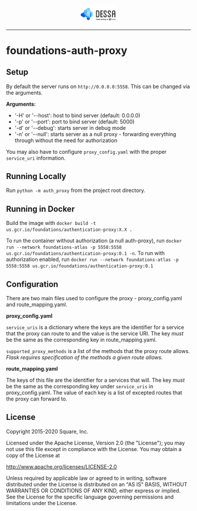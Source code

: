 <p align="center">
  <img width="20%" src="dessa_square_logo.png">
</p>

---

# foundations-auth-proxy

## Setup
By default the server runs on `http://0.0.0.0:5558`. This can be changed via the arguments.

**Arguments:**
 - '-H' or '--host': host to bind server (default: 0.0.0.0)
 - '-p' or '--port': port to bind server (default: 5000)
 - '-d' or '--debug': starts server in debug mode
 - '-n' or '--null': starts server as a null proxy - forwarding everything through without the need for authorization

You may also have to configure `proxy_config.yaml` with the proper `service_uri` information.

## Running Locally
Run `python -m auth_proxy` from the project root directory.

## Running in Docker
Build the image with `docker build -t us.gcr.io/foundations/authentication-proxy:X.X .`

To run the container without authorization (a null auth-proxy), run `docker run --network foundations-atlas -p 5558:5558 us.gcr.io/foundations/authentication-proxy:0.1 -n`.
To run with authorization enabled, run `docker run --network foundations-atlas -p 5558:5558 us.gcr.io/foundations/authentication-proxy:0.1`

## Configuration

There are two main files used to configure the proxy - proxy_config.yaml and route_mapping.yaml.

**proxy_config.yaml**

`service_uris` is a dictionary where the keys are the identifier for a service that the proxy can route to and the value is the service URI. The key _must_ be the same as the
corresponding key in route_mapping.yaml.

`supported_proxy_methods` is a list of the methods that the proxy route allows. _Flask requires specification of the methods a given route allows._

**route_mapping.yaml**

The keys of this file are the identifier for a services that will. The key _must_ be the same as the corresponding key under `service_uris` in proxy_config.yaml. The value
of each key is a list of excepted routes that the proxy can forward to.

## License

Copyright 2015-2020 Square, Inc.

Licensed under the Apache License, Version 2.0 (the "License");
you may not use this file except in compliance with the License.
You may obtain a copy of the License at

   http://www.apache.org/licenses/LICENSE-2.0

Unless required by applicable law or agreed to in writing, software
distributed under the License is distributed on an "AS IS" BASIS,
WITHOUT WARRANTIES OR CONDITIONS OF ANY KIND, either express or implied.
See the License for the specific language governing permissions and
limitations under the License.
